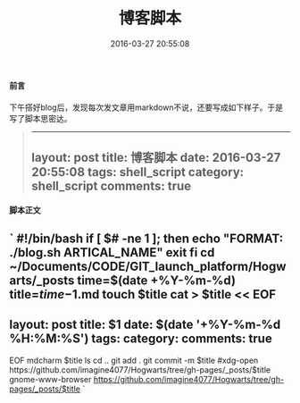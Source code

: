﻿---
layout: post
title: 博客脚本
date: 2016-03-27 20:55:08
tags: shell_script
category: shell_script
comments: true
---


#### 前言

 下午搭好blog后，发现每次发文章用markdown不说，还要写成如下样子。于是写了脚本思密达。
 
> ---
>
> layout: post
> title: 博客脚本
> date: 2016-03-27 20:55:08
> tags: shell_script
> category: shell_script
> comments: true
> ---

#### 脚本正文

`
#!/bin/bash
if [ $# -ne 1 ]; then
	echo "FORMAT: ./blog.sh ARTICAL_NAME"
	exit
fi
cd ~/Documents/CODE/GIT_launch_platform/Hogwarts/_posts
time=$(date +%Y-%m-%d)
title=$time-$1.md
touch $title
cat > $title << EOF
---
layout: post
title: $1
date: $(date '+%Y-%m-%d %H:%M:%S')
tags: 
category: 
comments: true
---


EOF
mdcharm $title
ls
cd ..
git add .
git commit -m $title
#xdg-open https://github.com/imagine4077/Hogwarts/tree/gh-pages/_posts/$title
gnome-www-browser https://github.com/imagine4077/Hogwarts/tree/gh-pages/_posts/$title
`